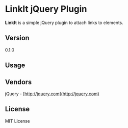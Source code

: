 # LinkIt jQuery Plugin #
**LinkIt** is a simple jQuery plugin to attach links to elements.
## Version
0.1.0
## Usage ##

## Vendors ##
jQuery - [http://jquery.com](http://jquery.com)
## License ##
MIT License